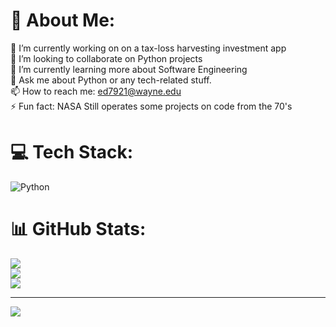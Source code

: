 # 💫 About Me:
🔭 I’m currently working on on a tax-loss harvesting investment app<br>🤝 I’m looking to collaborate on Python projects <br>🌱 I’m currently learning more about Software Engineering<br>💬 Ask me about Python or any tech-related stuff.<br>📫 How to reach me: ed7921@wayne.edu<br>⚡ Fun fact: NASA Still operates some projects on code from the 70's


# 💻 Tech Stack:
![Python](https://img.shields.io/badge/python-3670A0?style=for-the-badge&logo=python&logoColor=ffdd54)
# 📊 GitHub Stats:
![](https://github-readme-stats.vercel.app/api?username=omarelsharif&theme=dark&hide_border=false&include_all_commits=false&count_private=true)<br/>
![](https://github-readme-streak-stats.herokuapp.com/?user=omarelsharif&theme=dark&hide_border=false)<br/>
![](https://github-readme-stats.vercel.app/api/top-langs/?username=omarelsharif&theme=dark&hide_border=false&include_all_commits=false&count_private=true&layout=compact)

---
[![](https://visitcount.itsvg.in/api?id=omarelsharif&icon=0&color=0)](https://visitcount.itsvg.in)
